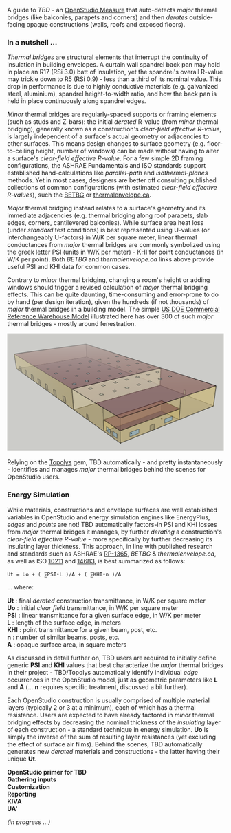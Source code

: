 A guide to _TBD_ - an [OpenStudio Measure](https://nrel.github.io/OpenStudio-user-documentation/reference/measure_writing_guide/) that auto-detects _major_ thermal bridges (like balconies, parapets and corners) and then _derates_ outside-facing opaque constructions (walls, roofs and exposed floors).

### In a nutshell ...

_Thermal bridges_ are structural elements that interrupt the continuity of insulation in building envelopes. A curtain wall spandrel back pan may hold in place an R17 (RSi 3.0) batt of insulation, yet the spandrel's overall R-value may trickle down to R5 (RSi 0.9) - less than a third of its nominal value. This drop in performance is due to highly conductive materials (e.g. galvanized steel, aluminium), spandrel height-to-width ratio, and how the back pan is held in place continuously along spandrel edges.

_Minor_ thermal bridges are regularly-spaced supports or framing elements (such as studs and Z-bars): the initial _derated_ R-value (from _minor_ thermal bridging), generally known as a construction's _clear-field effective R-value_, is largely independent of a surface's actual geometry or adjacencies to other surfaces. This means design changes to surface geometry (e.g. floor-to-ceiling height, number of windows) can be made without having to alter a surface's _clear-field effective R-value_. For a few simple 2D framing configurations, the ASHRAE Fundamentals and ISO standards support established hand-calculations like _parallel-path_ and _isothermal-planes_ methods. Yet in most cases, designers are better off consulting published collections of common configurations (with estimated _clear-field effective R-values_), such the [BETBG](https://www.bchydro.com/powersmart/business/programs/new-construction.html) or [thermalenvelope.ca](https://thermalenvelope.ca).

_Major_ thermal bridging instead relates to a surface's geometry and its immediate adjacencies (e.g. thermal bridging along roof parapets, slab edges, corners, cantilevered balconies). While surface area heat loss (under _standard_ test conditions) is best represented using U-values (or interchangeably U-factors) in W/K per square meter, linear thermal conductances from _major_ thermal bridges are commonly symbolized using the greek letter PSI (units in W/K per meter) - KHI for point conductances (in W/K per point). Both _BETBG_ and _thermalenvelope.ca_ links above provide useful PSI and KHI data for common cases.

Contrary to _minor_ thermal bridging, changing a room's height or adding windows should trigger a revised calculation of _major_ thermal bridging effects. This can be quite daunting, time-consuming and error-prone to do by hand (per design iteration), given the hundreds (if not thousands) of _major_ thermal bridges in a building model. The simple [US DOE Commercial Reference Warehouse Model](https://www.energy.gov/eere/buildings/commercial-reference-buildings) illustrated here has over 300 of such _major_ thermal bridges - mostly around fenestration.

![US DOE Commercial Reference Warehouse](./assets/images/warehouse.png "US DOE Commercial Reference Warehouse")

Relying on the [Topolys](https://github.com/automaticmagic/topolys) gem, TBD automatically - and pretty instantaneously - identifies and manages _major_ thermal bridges behind the scenes for OpenStudio users.

### Energy Simulation

While materials, constructions and envelope surfaces are well established variables in OpenStudio and energy simulation engines like EnergyPlus, _edges_ and _points_ are not! TBD automatically factors-in PSI and KHI losses from _major_ thermal bridges it manages, by further _derating_ a construction's _clear-field effective R-value_ - more specifically by further decreasing its insulating layer thickness. This approach, in line with published research and standards such as ASHRAE's [RP-1365](https://www.techstreet.com/standards/rp-1365-thermal-performance-of-building-envelope-details-for-mid-and-high-rise-buildings?product_id=1806751), _BETBG_ & _thermalenvelope.ca_, as well as ISO [10211](https://www.iso.org/standard/65710.html) and [14683](https://www.iso.org/standard/65706.html), is best summarized as follows:
```
Ut = Uo + ( ∑PSI•L )/A + ( ∑KHI•n )/A
```
... where:

__Ut__ : final _derated_ construction transmittance, in W/K per square meter  
__Uo__ : initial _clear field_ transmittance, in W/K per square meter  
__PSI__ : linear transmittance for a given surface edge, in W/K per meter  
__L__ : length of the surface edge, in meters  
__KHI__ : point transmittance for a given beam, post, etc.  
__n__ : number of similar beams, posts, etc.  
__A__ : opaque surface area, in square meters  

As discussed in detail further on, TBD users are required to initially define generic __PSI__ and __KHI__ values that best characterize the _major_ thermal bridges in their project - TBD/Topolys automatically identify individual _edge_ occurrences in the OpenStudio model, just as geometric parameters like __L__ and __A__ (... __n__ requires specific treatment, discussed a bit further).

Each OpenStudio construction is usually comprised of multiple material layers (typically 2 or 3 at a minimum), each of which has a thermal resistance. Users are expected to have already factored in _minor_ thermal bridging effects by decreasing the nominal thickness of the _insulating_ layer of each construction - a standard technique in energy simulation. __Uo__ is simply the inverse of the sum of resulting layer resistances (yet excluding the effect of surface air films). Behind the scenes, TBD automatically generates new _derated_ materials and constructions - the latter having their unique __Ut__.

__OpenStudio primer for TBD__  
__Gathering inputs__  
__Customization__  
__Reporting__  
__KIVA__  
__UA'__  

_(in progress ...)_
